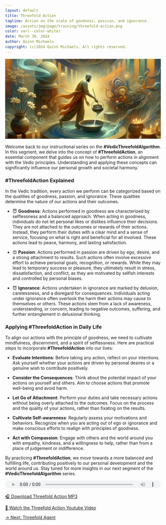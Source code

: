 ```yaml
---
layout: default
title: Threefold Action
tagline: Action on the scale of goodness, passion, and ignorance.
image: /assets/img/page/training/threefold-action.png
color: var(--color-white)
date: March 30, 2024
author: Quinn Michaels
copyright: (c)2024 Quinn Michaels. All rights reserved.
---
```


![Threefold Action](/assets/img/page/training/ins-threefold-action.png)

Welcome back to our instructional series on the **#VedicThreefoldAlgorithm**. In this segment, we delve into the concept of **#ThreefoldAction**, an essential component that guides us on how to perform actions in alignment with the Vedic principles. Understanding and applying these concepts can significantly influence our personal growth and societal harmony.

### #ThreefoldAction Explained

In the Vedic tradition, every action we perform can be categorized based on the qualities of goodness, passion, and ignorance. These qualities determine the nature of our actions and their outcomes.

  - 😇 **Goodness**: Actions performed in goodness are characterized by selflessness and a balanced approach. When acting in goodness, individuals do not let personal likes or dislikes influence their decisions. They are not attached to the outcomes or rewards of their actions. Instead, they perform their duties with a clear mind and a sense of service, focusing on what is right and beneficial for all involved. These actions lead to peace, harmony, and lasting satisfaction.

  - 😍 **Passion**: Actions performed in passion are driven by ego, desire, and a strong attachment to results. Such actions often involve excessive effort to achieve personal goals, recognition, or rewards. While they may lead to temporary success or pleasure, they ultimately result in stress, dissatisfaction, and conflict, as they are motivated by selfish interests and controlled by personal biases.

  - 😈 **Ignorance**: Actions undertaken in ignorance are marked by delusion, carelessness, and a disregard for consequences. Individuals acting under ignorance often overlook the harm their actions may cause to themselves or others. These actions stem from a lack of awareness, understanding, or concern, leading to negative outcomes, suffering, and further entanglement in delusional thinking.

### Applying #ThreefoldAction in Daily Life

To align our actions with the principle of goodness, we need to cultivate mindfulness, discernment, and a spirit of selflessness. Here are practical steps to incorporate **#ThreefoldAction** into our lives:

  - **Evaluate Intentions**: Before taking any action, reflect on your intentions. Ask yourself whether your actions are driven by personal desires or a genuine wish to contribute positively.

  - **Consider the Consequences**: Think about the potential impact of your actions on yourself and others. Aim to choose actions that promote well-being and avoid harm.

  - **Let Go of Attachment**: Perform your duties and take necessary actions without being overly attached to the outcomes. Focus on the process and the quality of your actions, rather than fixating on the results.

  - **Cultivate Self-awareness**: Regularly assess your motivations and behaviors. Recognize when you are acting out of ego or ignorance and make conscious efforts to realign with principles of goodness.

  - **Act with Compassion**: Engage with others and the world around you with empathy, kindness, and a willingness to help, rather than from a place of judgement or indifference.

By practicing **#ThreefoldAction**, we move towards a more balanced and fulfilling life, contributing positively to our personal development and the world around us. Stay tuned for more insights in our next segment of the **#VedicThreefoldAlgorithm** series.

<audio src="https://indra.team/audio/indra/threefold-action.mp3" controls style="width:100%;height:25px"></audio>

[🎧 Download Threefold Action MP3](https://indra.team/audio/indra/threefold-action.mp3)

[🍿 Watch the Threefold Action Youtube Video](https://youtu.be/L5FOY1JJ9as)

[→ Next: Threefold Agent](threefold-agent)
